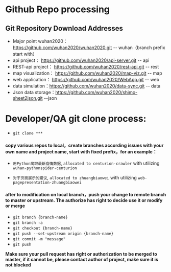 # Github Repo processing

## Git Repository Download Addresses
- Major point wuhan2020：https://github.com/wuhan2020/wuhan2020.git  -- wuhan（branch prefix start with）
- api project： https://github.com/wuhan2020/api-server.git -- api
- REST-api project： https://github.com/wuhan2020/rest-api.git  -- rest
- map visualization： https://github.com/wuhan2020/map-viz.git -- map
- web application： https://github.com/wuhan2020/WebApp.git  -- web
- data simulation：https://github.com/wuhan2020/data-sync.git  -- data
- Json data storage：https://github.com/wuhan2020/shimo-sheet2json.git --json

# Developer/QA git clone process:
* `git clone *** `

#### copy various repos to local，create branches according issues with your own name and project name, start with fixed prefix，for an example：
* `用Python爬取最新疫情数据`, `allocated to centurion-crawler` with utilizing  `wuhan-pythonspider-centurion`

* `对于页面展示的建议`, `allocated to zhuangbiaowei` with utilizing `web-pagepresentation-zhuangbiaowei`

#### after to modification on local branch，push your change to remote branch to master or upstream. The authorize has right to decide use it or modify or merge
* `git branch {branch-name} `
* `git branch -a`
* `git checkout {branch-name}`
* `git push --set-upstream origin {branch-name}`
* `git commit -m "message"`
* `git push`

**Make sure your pull request has right or authorization to be merged to master, if it cannot be, please contact author of project, make sure it is not blocked**
